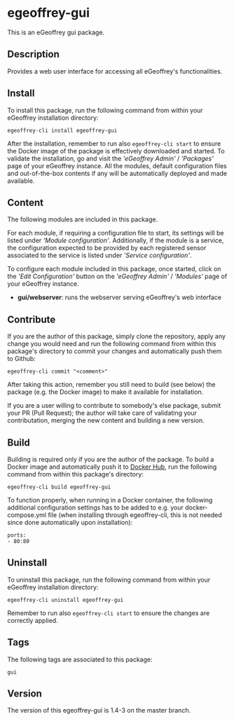 # egeoffrey-gui

This is an eGeoffrey gui package.

## Description

Provides a web user interface for accessing all eGeoffrey's functionalities.

## Install

To install this package, run the following command from within your eGeoffrey installation directory:
```
egeoffrey-cli install egeoffrey-gui
```
After the installation, remember to run also `egeoffrey-cli start` to ensure the Docker image of the package is effectively downloaded and started.
To validate the installation, go and visit the *'eGeoffrey Admin'* / *'Packages'* page of your eGeoffrey instance. All the modules, default configuration files and out-of-the-box contents if any will be automatically deployed and made available.
## Content

The following modules are included in this package.

For each module, if requiring a configuration file to start, its settings will be listed under *'Module configuration'*. Additionally, if the module is a service, the configuration expected to be provided by each registered sensor associated to the service is listed under *'Service configuration'*.

To configure each module included in this package, once started, click on the *'Edit Configuration'* button on the *'eGeoffrey Admin'* / *'Modules'* page of your eGeoffrey instance.
- **gui/webserver**: runs the webserver serving eGeoffrey's web interface

## Contribute

If you are the author of this package, simply clone the repository, apply any change you would need and run the following command from within this package's directory to commit your changes and automatically push them to Github:
```
egeoffrey-cli commit "<comment>"
```
After taking this action, remember you still need to build (see below) the package (e.g. the Docker image) to make it available for installation.

If you are a user willing to contribute to somebody's else package, submit your PR (Pull Request); the author will take care of validating your contributation, merging the new content and building a new version.

## Build

Building is required only if you are the author of the package. To build a Docker image and automatically push it to [Docker Hub](https://hub.docker.com/r/egeoffrey/egeoffrey-gui), run the following command from within this package's directory:
```
egeoffrey-cli build egeoffrey-gui
```
To function properly, when running in a Docker container, the following additional configuration settings has to be added to e.g. your docker-compose.yml file (when installing through egeoffrey-cli, this is not needed since done automatically upon installation):
```
ports:
- 80:80
```

## Uninstall

To uninstall this package, run the following command from within your eGeoffrey installation directory:
```
egeoffrey-cli uninstall egeoffrey-gui
```
Remember to run also `egeoffrey-cli start` to ensure the changes are correctly applied.
## Tags

The following tags are associated to this package:
```
gui
```

## Version

The version of this egeoffrey-gui is 1.4-3 on the master branch.
